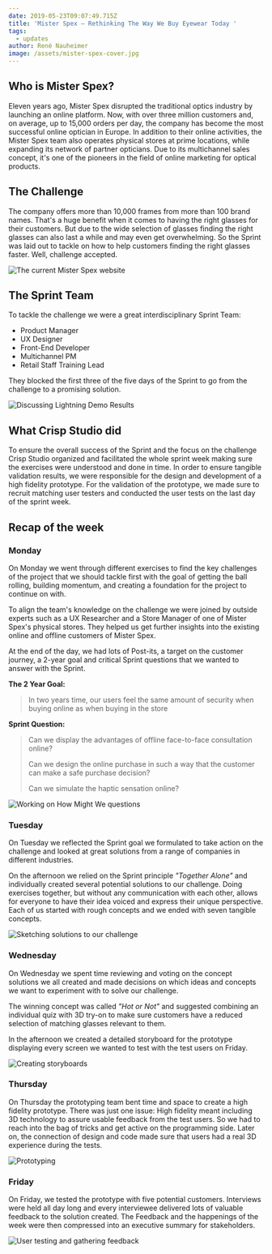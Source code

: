 ```yaml
---
date: 2019-05-23T09:07:49.715Z
title: 'Mister Spex – Rethinking The Way We Buy Eyewear Today '
tags:
  - updates
author: René Nauheimer
image: /assets/mister-spex-cover.jpg
---
```

## Who is Mister Spex?

Eleven years ago, Mister Spex disrupted the traditional optics industry by launching an online platform. Now, with over three million customers and, on average, up to 15,000 orders per day, the company has become the most successful online optician in Europe. In addition to their online activities, the Mister Spex team also operates physical stores at prime locations, while expanding its network of partner opticians. Due to its multichannel sales concept, it's one of the pioneers in the field of online marketing for optical products.

## The Challenge

The company offers more than 10,000 frames from more than 100 brand names. That's a huge benefit when it comes to having the right glasses for their customers. But due to the wide selection of glasses finding the right glasses can also last a while and may even get overwhelming. So the Sprint was laid out to tackle on how to help customers finding the right glasses faster. Well, challenge accepted.

![The current Mister Spex website](/assets/dscf0481.jpg)

## The Sprint Team

To tackle the challenge we were a great interdisciplinary Sprint Team:

* Product Manager
* UX Designer
* Front-End Developer
* Multichannel PM
* Retail Staff Training Lead

They blocked the first three of the five days of the Sprint to go from the challenge to a promising solution.

![Discussing Lightning Demo Results](/assets/dscf0339.jpg)

## What Crisp Studio did

To ensure the overall success of the Sprint and the focus on the challenge Crisp Studio organized and facilitated the whole sprint week making sure the exercises were understood and done in time. In order to ensure tangible validation results, we were responsible for the design and development of a high fidelity prototype. For the validation of the prototype, we made sure to recruit matching user testers and conducted the user tests on the last day of the sprint week.

## Recap of the week

### Monday

On Monday we went through different exercises to find the key challenges of the project that we should tackle first with the goal of getting the ball rolling, building momentum, and creating a foundation for the project to continue on with.

To align the team's knowledge on the challenge we were joined by outside experts such as a UX Researcher and a Store Manager of one of Mister Spex's physical stores. They helped us get further insights into the existing online and offline customers of Mister Spex. 

At the end of the day, we had lots of Post-its, a target on the customer journey, a 2-year goal and critical Sprint questions that we wanted to answer with the Sprint.

**The 2 Year Goal:**  

> In two years time, our users feel the same amount of security when buying online as when buying in the store

**Sprint Question:**  

> Can we display the advantages of offline face-to-face consultation online?
>
> Can we design the online purchase in such a way that the customer can make a safe purchase decision?
>
> Can we simulate the haptic sensation online?

![Working on How Might We questions](/assets/msx-g1.jpg)

### Tuesday

On Tuesday we reflected the Sprint goal we formulated to take action on the challenge and looked at great solutions from a range of companies in different industries.

On the afternoon we relied on the Sprint principle _"Together Alone"_ and individually created several potential solutions to our challenge. Doing exercises together, but without any communication with each other, allows for everyone to have their idea voiced and express their unique perspective. Each of us started with rough concepts and we ended with seven tangible concepts.

![Sketching solutions to our challenge](/assets/msx-g2.jpg)

### Wednesday

On ​Wednesday​ we spent time reviewing and voting on the concept solutions we all created and made decisions on which ideas and concepts we want to experiment with to solve our challenge. 

The winning concept was called _"Hot or Not"_ and suggested combining an individual quiz with 3D try-on to make sure customers have a reduced selection of matching glasses relevant to them.

In the afternoon we created a detailed storyboard for the prototype displaying every screen we wanted to test with the test users on Friday.

![Creating storyboards](/assets/msx-g3.jpg)

### Thursday

On ​Thursday​ the prototyping team bent time and space to create a high fidelity prototype. There was just one issue: High fidelity meant including 3D technology to assure usable feedback from the test users. So we had to reach into the bag of tricks and get active on the programming side. Later on, the connection of design and code made sure that users had a real 3D experience during the tests.

![Prototyping](/assets/msx-g4.jpg)

### Friday

On ​Friday​, we tested the prototype with five potential customers. Interviews were held all day long and every interviewee delivered lots of valuable feedback to the solution created. The Feedback and the happenings of the week were then compressed into an executive summary for stakeholders.

![User testing and gathering feedback](/assets/msx-g5.jpg)
